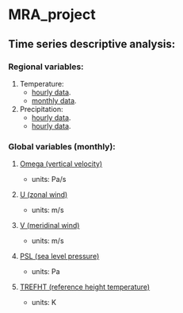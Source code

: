 # MRA_project

## Time series descriptive analysis:


### Regional variables:
 1. Temperature:
	* [hourly data](https://shuwei325.github.io/MRA_project/TAS_hour/).
	* [monthly data](https://shuwei325.github.io/MRA_project/TAS_month/).
 2. Precipitation:
	* [hourly data](https://shuwei325.github.io/MRA_project/PR_hour/).
	* [hourly data](https://shuwei325.github.io/MRA_project/PR_month/).

### Global variables (monthly):

 1. [Omega (vertical velocity)](https://shuwei325.github.io/MRA_project/4a_OMEGA_global/) 
	* units: Pa/s

 2. [U (zonal wind)](https://shuwei325.github.io/MRA_project/4b_U_global/) 
	* units: m/s

 3. [V (meridinal wind)](https://shuwei325.github.io/MRA_project/4c_V_global/) 
	* units: m/s

 4. [PSL (sea level pressure)](https://shuwei325.github.io/MRA_project/4d_PSL_global/) 
	* units: Pa

 5. [TREFHT (reference height temperature)](https://shuwei325.github.io/MRA_project/4e_TREFHT_global/) 
	* units: K
